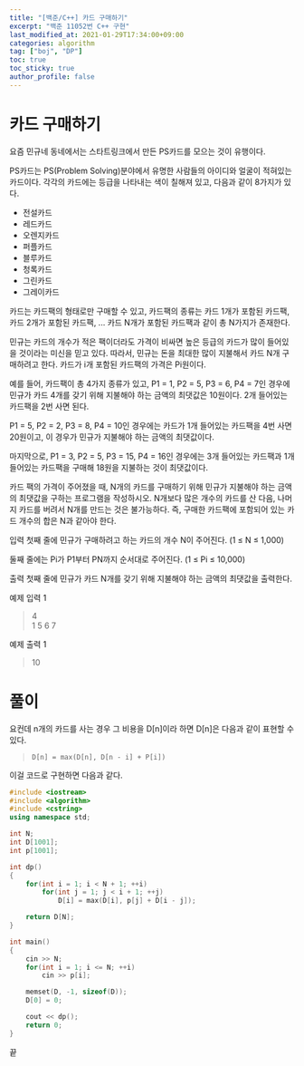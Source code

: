 ```yaml
---
title: "[백준/C++] 카드 구매하기"
excerpt: "백준 11052번 C++ 구현"
last_modified_at: 2021-01-29T17:34:00+09:00
categories: algorithm
tag: ["boj", "DP"]
toc: true
toc_sticky: true
author_profile: false
---
```


# 카드 구매하기

요즘 민규네 동네에서는 스타트링크에서 만든 PS카드를 모으는 것이 유행이다.

PS카드는 PS(Problem Solving)분야에서 유명한 사람들의 아이디와 얼굴이 적혀있는 카드이다. 각각의 카드에는 등급을 나타내는 색이 칠해져 있고, 다음과 같이 8가지가 있다.

* 전설카드  
* 레드카드  
* 오렌지카드  
* 퍼플카드  
* 블루카드  
* 청록카드  
* 그린카드  
* 그레이카드  

카드는 카드팩의 형태로만 구매할 수 있고, 카드팩의 종류는 카드 1개가 포함된 카드팩, 카드 2개가 포함된 카드팩, ... 카드 N개가 포함된 카드팩과 같이 총 N가지가 존재한다.

민규는 카드의 개수가 적은 팩이더라도 가격이 비싸면 높은 등급의 카드가 많이 들어있을 것이라는 미신을 믿고 있다. 따라서, 민규는 돈을 최대한 많이 지불해서 카드 N개 구매하려고 한다. 카드가 i개 포함된 카드팩의 가격은 Pi원이다.

예를 들어, 카드팩이 총 4가지 종류가 있고, P1 = 1, P2 = 5, P3 = 6, P4 = 7인 경우에 민규가 카드 4개를 갖기 위해 지불해야 하는 금액의 최댓값은 10원이다. 2개 들어있는 카드팩을 2번 사면 된다.

P1 = 5, P2 = 2, P3 = 8, P4 = 10인 경우에는 카드가 1개 들어있는 카드팩을 4번 사면 20원이고, 이 경우가 민규가 지불해야 하는 금액의 최댓값이다.

마지막으로, P1 = 3, P2 = 5, P3 = 15, P4 = 16인 경우에는 3개 들어있는 카드팩과 1개 들어있는 카드팩을 구매해 18원을 지불하는 것이 최댓값이다.

카드 팩의 가격이 주어졌을 때, N개의 카드를 구매하기 위해 민규가 지불해야 하는 금액의 최댓값을 구하는 프로그램을 작성하시오. N개보다 많은 개수의 카드를 산 다음, 나머지 카드를 버려서 N개를 만드는 것은 불가능하다. 즉, 구매한 카드팩에 포함되어 있는 카드 개수의 합은 N과 같아야 한다.

입력
첫째 줄에 민규가 구매하려고 하는 카드의 개수 N이 주어진다. (1 ≤ N ≤ 1,000)

둘째 줄에는 Pi가 P1부터 PN까지 순서대로 주어진다. (1 ≤ Pi ≤ 10,000)

출력
첫째 줄에 민규가 카드 N개를 갖기 위해 지불해야 하는 금액의 최댓값을 출력한다.

예제 입력 1 

> 4  
> 1 5 6 7  

예제 출력 1 

> 10  

# 풀이

요컨데 n개의 카드를 사는 경우 그 비용을 D[n]이라 하면 D[n]은 다음과 같이 표현할 수 있다.

> `D[n] = max(D[n], D[n - i] + P[i])`

이걸 코드로 구현하면 다음과 같다.

``` c++
#include <iostream>
#include <algorithm>
#include <cstring>
using namespace std;

int N;
int D[1001];
int p[1001];

int dp()
{
	for(int i = 1; i < N + 1; ++i)
		for(int j = 1; j < i + 1; ++j)
			D[i] = max(D[i], p[j] + D[i - j]);

	return D[N];
}

int main()
{
	cin >> N;
	for(int i = 1; i <= N; ++i)
		cin >> p[i];

	memset(D, -1, sizeof(D));
	D[0] = 0;

	cout << dp();
	return 0;
}
```

끝
